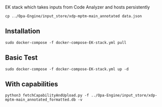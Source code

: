 EK stack which takes inputs from Code Analyzer and hosts persistently
```
cp ../Opa-Engine/input_store/xdp-mptm-main_annotated data.json
```
## Installation
```
sudo docker-compose -f docker-compose-EK-stack.yml pull
```
## Basic Test
```
sudo docker-compose -f docker-compose-EK-stack.yml up -d
```
## With capabilities
```
python3 fetchCapabilityAndUpload.py -f ../Opa-Engine/input_store/xdp-mptm-main_annotated_formatted.db -v
```
